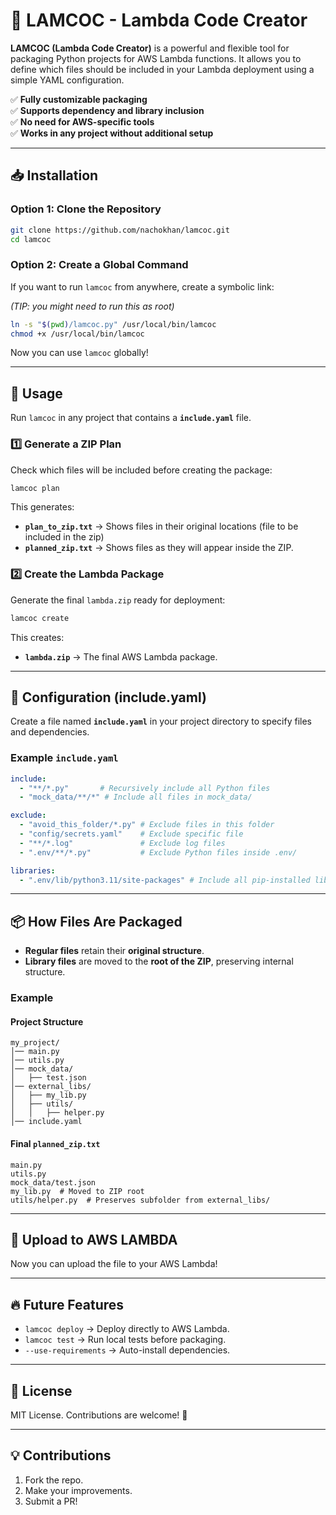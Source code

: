 # 🚀 LAMCOC - Lambda Code Creator

**LAMCOC (Lambda Code Creator)** is a powerful and flexible tool for packaging Python projects for AWS Lambda functions. It allows you to define which files should be included in your Lambda deployment using a simple YAML configuration.

✅ **Fully customizable packaging**  
✅ **Supports dependency and library inclusion**  
✅ **No need for AWS-specific tools**  
✅ **Works in any project without additional setup**  

---

## 📥 Installation

### **Option 1: Clone the Repository**
```bash
git clone https://github.com/nachokhan/lamcoc.git
cd lamcoc
```

### **Option 2: Create a Global Command**
If you want to run `lamcoc` from anywhere, create a symbolic link:

_(TIP: you might need to run this as root)_

```bash
ln -s "$(pwd)/lamcoc.py" /usr/local/bin/lamcoc
chmod +x /usr/local/bin/lamcoc
```
Now you can use `lamcoc` globally!

---

## 🚀 Usage

Run `lamcoc` in any project that contains a **`include.yaml`** file.

### **1️⃣ Generate a ZIP Plan**
Check which files will be included before creating the package:
```bash
lamcoc plan
```
This generates:
- **`plan_to_zip.txt`** → Shows files in their original locations (file to be included in the zip)
- **`planned_zip.txt`** → Shows files as they will appear inside the ZIP.

### **2️⃣ Create the Lambda Package**
Generate the final `lambda.zip` ready for deployment:
```bash
lamcoc create
```
This creates:
- **`lambda.zip`** → The final AWS Lambda package.

---

## 📝 Configuration (include.yaml)

Create a file named **`include.yaml`** in your project directory to specify files and dependencies.

### **Example `include.yaml`**
```yaml
include:
  - "**/*.py"       # Recursively include all Python files
  - "mock_data/**/*" # Include all files in mock_data/

exclude:
  - "avoid_this_folder/*.py" # Exclude files in this folder
  - "config/secrets.yaml"    # Exclude specific file
  - "**/*.log"               # Exclude log files
  - ".env/**/*.py"           # Exclude Python files inside .env/

libraries:
  - ".env/lib/python3.11/site-packages" # Include all pip-installed libs
```

---

## 📦 How Files Are Packaged

- **Regular files** retain their **original structure**.
- **Library files** are moved to the **root of the ZIP**, preserving internal structure.

### **Example**
#### **Project Structure**
```
my_project/
│── main.py
│── utils.py
│── mock_data/
│   ├── test.json
│── external_libs/
│   ├── my_lib.py
│   ├── utils/
│   │   ├── helper.py
│── include.yaml
```
#### **Final `planned_zip.txt`**
```
main.py
utils.py
mock_data/test.json
my_lib.py  # Moved to ZIP root
utils/helper.py  # Preserves subfolder from external_libs/
```
---

## 🚀  Upload to AWS LAMBDA

Now you can upload the file to your AWS Lambda!

---

## 🔥 Future Features
- `lamcoc deploy` → Deploy directly to AWS Lambda.
- `lamcoc test` → Run local tests before packaging.
- `--use-requirements` → Auto-install dependencies.

---

## 📄 License
MIT License. Contributions are welcome! 🎉

---

## 💡 Contributions
1. Fork the repo.
2. Make your improvements.
3. Submit a PR!
